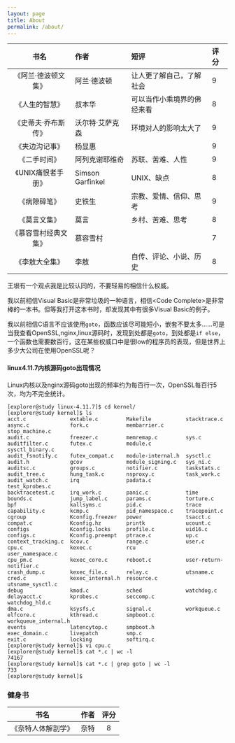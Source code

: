 ```yaml
---
layout: page
title: About
permalink: /about/
---
```


|书名|作者|短评|评分|
|:-:|:-|:-|:-|
|《阿兰·德波顿文集》|阿兰·德波顿|让人更了解自己，了解社会|9|
|《人生的智慧》|叔本华|可以当作小乘境界的佛经来看|8|
|《史蒂夫·乔布斯传》|沃尔特·艾萨克森|环境对人的影响太大了|9|
|《夹边沟记事》|杨显惠||9|
|《二手时间》|阿列克谢耶维奇|苏联、苦难、人性|9|
|《UNIX痛恨者手册》|Simson Garfinkel|UNIX、缺点|8|
|《病隙碎笔》|史铁生|宗教、爱情、信仰、思考|9|
|《莫言文集》|莫言|乡村、苦难、思考|8|
|《慕容雪村经典文集》|慕容雪村||7|
|《李敖大全集》|李敖|自传、评论、小说、历史|8|

王垠有一个观点我是比较认同的，不要轻易的相信什么权威。

我以前相信Visual Basic是非常垃圾的一种语言，相信\<Code Complete\>是非常棒的一本书。但等我打开这本书时，却发现其中有很多Visual Basic的例子。

我以前相信C语言不应该使用`goto`，函数应该尽可能短小，嵌套不要太多……可是当我查看OpenSSL,nginx,linux源码时，发现到处都是`goto`，到处都是`if else`，一个函数也需要数百行，这在某些权威口中是很low的程序员的表现，但是世界上多少大公司在使用OpenSSL呢？


#### linux4.11.7内核源码goto出现情况

Linux内核以及nginx源码goto出现的频率约为每百行一次，OpenSSL每百行5次，均为不完全统计。

```
[explorer@study linux-4.11.7]$ cd kernel/
[explorer@study kernel]$ ls
acct.c              extable.c         Makefile           stacktrace.c
async.c             fork.c            membarrier.c       stop_machine.c
audit.c             freezer.c         memremap.c         sys.c
auditfilter.c       futex.c           module.c           sysctl_binary.c
audit_fsnotify.c    futex_compat.c    module-internal.h  sysctl.c
audit.h             gcov              module_signing.c   sys_ni.c
auditsc.c           groups.c          notifier.c         taskstats.c
audit_tree.c        hung_task.c       nsproxy.c          task_work.c
audit_watch.c       irq               padata.c           test_kprobes.c
backtracetest.c     irq_work.c        panic.c            time
bounds.c            jump_label.c      params.c           torture.c
bpf                 kallsyms.c        pid.c              trace
capability.c        kcmp.c            pid_namespace.c    tracepoint.c
cgroup              Kconfig.freezer   power              tsacct.c
compat.c            Kconfig.hz        printk             ucount.c
configs             Kconfig.locks     profile.c          uid16.c
configs.c           Kconfig.preempt   ptrace.c           up.c
context_tracking.c  kcov.c            range.c            user.c
cpu.c               kexec.c           rcu                user_namespace.c
cpu_pm.c            kexec_core.c      reboot.c           user-return-notifier.c
crash_dump.c        kexec_file.c      relay.c            utsname.c
cred.c              kexec_internal.h  resource.c         utsname_sysctl.c
debug               kmod.c            sched              watchdog.c
delayacct.c         kprobes.c         seccomp.c          watchdog_hld.c
dma.c               ksysfs.c          signal.c           workqueue.c
elfcore.c           kthread.c         smpboot.c          workqueue_internal.h
events              latencytop.c      smpboot.h
exec_domain.c       livepatch         smp.c
exit.c              locking           softirq.c
[explorer@study kernel]$ vi cpu.c
[explorer@study kernel]$ cat *.c | wc -l
74167
[explorer@study kernel]$ cat *.c | grep goto | wc -l
733
[explorer@study kernel]$

```





### 健身书

|书名|作者|评分|
|:-:|:-|:-:|
|《奈特人体解剖学》|奈特|8|

